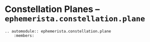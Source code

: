 # Constellation Planes – `ephemerista.constellation.plane`

```{eval-rst}
.. automodule:: ephemerista.constellation.plane
    :members:
```
